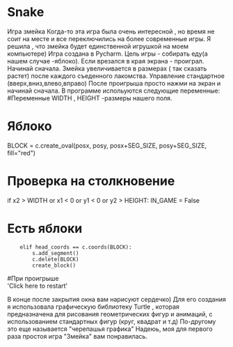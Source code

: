 # Snake
Игра змейка
Когда-то эта игра была очень интересной , но время не соит на месте и все переключились на более современные игры.
Я решила , что змейка будет единственной игрушкой на моем компьютере)
Игра создана в Pycharm. Цель игры - собирать еду(а нашем случае -яблоко). 
Если врезался в края экрана - проиграл. Начинай сначала.
Змейка увеличивается в размерах ( так сказать растет) после каждого съеденного лакомства. 
Управление стандартное (вверх,вниз,влево,вправо)
После проигрыша просто нажми на экран и начинай сначала. 
В программе испольуются следующие переменные:
#Переменные  WIDTH , HEIGHT -размеры нашего поля. 
# Яблоко 
BLOCK = c.create_oval(posx, posy,
                          posx+SEG_SIZE, posy+SEG_SIZE,
                          fill="red") 
# Проверка на столкновение
if x2 > WIDTH or x1 < 0 or y1 < 0 or y2 > HEIGHT:
            IN_GAME = False     
# Есть яблоки
        elif head_coords == c.coords(BLOCK):
            s.add_segment()
            c.delete(BLOCK)
            create_block()            
#При проигрыше  
'Click here to restart'
                                       
            
В конце после закрытия окна вам нарисуют сердечко) 
Для его создания я использовала графическую библиотеку Turtle , которая предназначена для рисования геометрических фигур и анимаций,
с использованием стандартных фигур (круг, квадрат и т.д) По-другому это еще называется "черепашья графика"
Надеюь, моя для первого раза простоя игра "Змейка" вам понравилась. 
